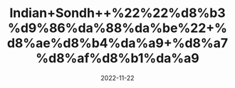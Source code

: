 ---
title: 'Indian+Sondh++%22%22%d8%b3%d9%86%da%88%da%be%22+%d8%ae%d8%b4%da%a9+%d8%a7%d8%af%d8%b1%da%a9'
date: '2022-11-22' 
metatag: '' 
inventory: '0' 
draft: false 
# meta description 
shortDescripton: '+Dried+Ginger+Whole++%22+Dry+ginger+facilitates+weight+loss+by+improving+digestion%2c+which+helps+in+burning+stored+fat+and+processing+glucose+in+the+blood.'
description: 'Herbs+%d8%ac%da%91%db%8c+%d8%a8%d9%88%d9%b9%db%8c'
longdescription: ''
tags: ''
brand: ''
subCategory: ''
unit: '50 gm-Pk'
sellCount: '0'
featured: True
# product Price
price: '50.0'
# Product Short Description
shortDescription: '+Dried+Ginger+Whole++%22+Dry+ginger+facilitates+weight+loss+by+improving+digestion%2c+which+helps+in+burning+stored+fat+and+processing+glucose+in+the+blood.'
productID: 'DBB1F007-1429-ED11-9968-005056B3A416'
type: 'products'
category: 'Herbs+%d8%ac%da%91%db%8c+%d8%a8%d9%88%d9%b9%db%8c' 
thumnailproduct: 'https://eraconnect.blob.core.windows.net/product-images/aminsaddiquidawakhana/DBB1F007-1429-ED11-9968-005056B3A416.webp' 
images:
  - image: 'https://eraconnect.blob.core.windows.net/product-images/aminsaddiquidawakhana/DBB1F007-1429-ED11-9968-005056B3A416.webp'  
Variants:
---